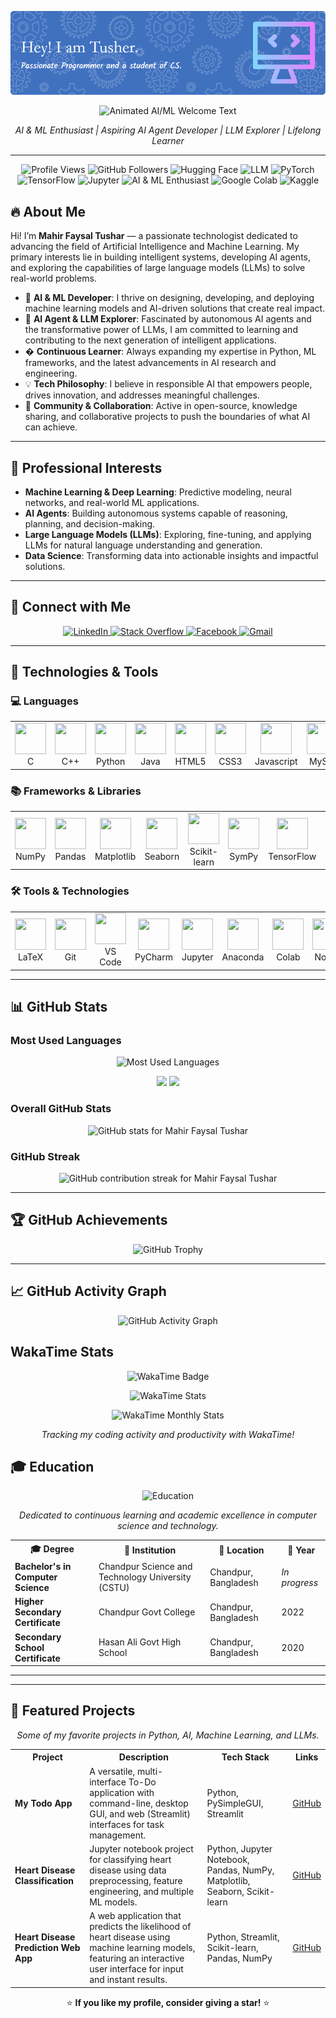 
<p align="center">
  <img src="./github-header-image%20(2).png" alt="Header" />
</p>

<p align="center">
  <img src="https://readme-typing-svg.demolab.com?font=Fira+Code&size=26&pause=1000&color=36BCF7&center=true&vCenter=true&width=700&lines=Empowering+the+World+with+AI+%26+ML;Building+Autonomous+AI+Agents;Harnessing+Large+Language+Models;Innovating+with+Data+and+Intelligence;Smarter+Solutions+with+Machine+Learning" alt="Animated AI/ML Welcome Text" />
</p>


<p align="center">
  <em>AI & ML Enthusiast | Aspiring AI Agent Developer | LLM Explorer | Lifelong Learner</em>
</p>

---
<p align="center">
  <img src="https://komarev.com/ghpvc/?username=m-f-tushar&label=Profile+Views&color=36BCF7&style=flat-square&labelColor=24292F&logo=eye&logoColor=36BCF7" alt="Profile Views" />
  <img src="https://img.shields.io/github/followers/m-f-tushar?label=Followers&style=flat-square&color=36BCF7" alt="GitHub Followers" />

  <img src="https://img.shields.io/badge/Hugging%20Face-Transformers-FCC624?style=flat-square&logo=huggingface&logoColor=black" alt="Hugging Face" />
  <img src="https://img.shields.io/badge/LLM-Large%20Language%20Model-4B0082?style=flat-square&logo=openai&logoColor=white" alt="LLM" />
  <img src="https://img.shields.io/badge/PyTorch-ML-E34A6F?style=flat-square&logo=pytorch&logoColor=white" alt="PyTorch" />
  <img src="https://img.shields.io/badge/TensorFlow-Deep%20Learning-FF6F00?style=flat-square&logo=tensorflow&logoColor=white" alt="TensorFlow" />
  <img src="https://img.shields.io/badge/Jupyter-Notebooks-F37626?style=flat-square&logo=jupyter&logoColor=white" alt="Jupyter" />
  <img src="https://img.shields.io/badge/AI%20%26%20ML-Enthusiast-36BCF7?style=flat-square&logo=ai&logoColor=white" alt="AI & ML Enthusiast" />
  <img src="https://img.shields.io/badge/Google%20Colab-Notebooks-F9AB00?style=flat-square&logo=googlecolab&logoColor=white" alt="Google Colab" />
  <img src="https://img.shields.io/badge/Kaggle-Data%20Science-20BEFF?style=flat-square&logo=kaggle&logoColor=white" alt="Kaggle" />
</p>


## 🔥 About Me

Hi! I’m **Mahir Faysal Tushar** — a passionate technologist dedicated to advancing the field of Artificial Intelligence and Machine Learning. My primary interests lie in building intelligent systems, developing AI agents, and exploring the capabilities of large language models (LLMs) to solve real-world problems.

- 🎯 **AI & ML Developer**: I thrive on designing, developing, and deploying machine learning models and AI-driven solutions that create real impact.
- 🤖 **AI Agent & LLM Explorer**: Fascinated by autonomous AI agents and the transformative power of LLMs, I am committed to learning and contributing to the next generation of intelligent applications.
- � **Continuous Learner**: Always expanding my expertise in Python, ML frameworks, and the latest advancements in AI research and engineering.
- 💡 **Tech Philosophy**: I believe in responsible AI that empowers people, drives innovation, and addresses meaningful challenges.
- 🤝 **Community & Collaboration**: Active in open-source, knowledge sharing, and collaborative projects to push the boundaries of what AI can achieve.

---
## 🚀 Professional Interests

- **Machine Learning & Deep Learning**: Predictive modeling, neural networks, and real-world ML applications.
- **AI Agents**: Building autonomous systems capable of reasoning, planning, and decision-making.
- **Large Language Models (LLMs)**: Exploring, fine-tuning, and applying LLMs for natural language understanding and generation.
- **Data Science**: Transforming data into actionable insights and impactful solutions.

---
## 💬 Connect with Me

<p align="center">
  <a href="https://www.linkedin.com/in/mahir-faysal-tusher" target="_blank" rel="noopener noreferrer">
    <img src="https://cdn.jsdelivr.net/gh/devicons/devicon@latest/icons/linkedin/linkedin-original.svg" alt="LinkedIn" width="50" height="50" />
  </a>
  <a href="https://stackoverflow.com/users/YOUR-ID" target="_blank" rel="noopener noreferrer">
    <img src="https://cdn.jsdelivr.net/gh/devicons/devicon@latest/icons/stackoverflow/stackoverflow-original.svg" alt="Stack Overflow" width="50" height="50" />
  </a>
  <a href="https://www.facebook.com/mahir.faysal.tushar.2025/" target="_blank" rel="noopener noreferrer">
    <img src="https://cdn.jsdelivr.net/gh/devicons/devicon@latest/icons/facebook/facebook-original.svg" alt="Facebook" width="50" height="50" />
  </a>
  <a href="mailto:mahirfaysaltushar@gmail.com" target="_blank" rel="noopener noreferrer">
    <img src="https://img.icons8.com/color/48/000000/gmail--v1.png" alt="Gmail" width="50" height="50" />
  </a>
</p>


---

## 🧰 Technologies & Tools

### 💻 Languages
<div align="center">
  <table>
    <tr>
      <td align="center"><img src="https://cdn.jsdelivr.net/gh/devicons/devicon@latest/icons/c/c-original.svg" width="50" height="50" /><br/>C</td>
      <td align="center"><img src="https://cdn.jsdelivr.net/gh/devicons/devicon@latest/icons/cplusplus/cplusplus-original.svg" width="50" height="50" /><br/>C++</td>
      <td align="center"><img src="https://cdn.jsdelivr.net/gh/devicons/devicon@latest/icons/python/python-original.svg" width="50" height="50" /><br/>Python</td>
      <td align="center"><img src="https://cdn.jsdelivr.net/gh/devicons/devicon@latest/icons/java/java-original.svg" width="50" height="50" /><br/>Java</td>
      <td align="center"><img src="https://cdn.jsdelivr.net/gh/devicons/devicon@latest/icons/html5/html5-original.svg" width="50" height="50" /><br/>HTML5</td>
      <td align="center"><img src="https://cdn.jsdelivr.net/gh/devicons/devicon@latest/icons/css3/css3-original.svg" width="50" height="50" /><br/>CSS3</td>
      <td align="center"><img src="https://cdn.jsdelivr.net/gh/devicons/devicon@latest/icons/javascript/javascript-original.svg" width="50" height="50" /><br/>Javascript</td>
      <td align="center"><img src="https://cdn.jsdelivr.net/gh/devicons/devicon@latest/icons/mysql/mysql-original-wordmark.svg" width="50" height="50" /><br/>MySql</td>
    </tr>
  </table>
</div>

### 📚 Frameworks & Libraries
<div align="center">
  <table>
    <tr>
      <td align="center"><img src="https://cdn.jsdelivr.net/gh/devicons/devicon@latest/icons/numpy/numpy-original.svg" width="50" height="50" /><br/>NumPy</td>
      <td align="center"><img src="https://cdn.jsdelivr.net/gh/devicons/devicon@latest/icons/pandas/pandas-original.svg" width="50" height="50" /><br/>Pandas</td>
      <td align="center"><img src="https://cdn.jsdelivr.net/gh/devicons/devicon@latest/icons/matplotlib/matplotlib-original.svg" width="50" height="50" /><br/>Matplotlib</td>
      <td align="center"><img src="https://user-images.githubusercontent.com/315810/92159303-30d41100-edfb-11ea-8107-1c5352202571.png" width="50" height="50" /><br/>Seaborn</td>
      <td align="center"><img src="https://cdn.jsdelivr.net/gh/devicons/devicon@latest/icons/scikitlearn/scikitlearn-original.svg" width="50" height="50" /><br/>Scikit-learn</td>
      <td align="center"><img src="https://upload.wikimedia.org/wikipedia/commons/5/54/Sympy_logo.svg" width="50" height="50" /><br/>SymPy</td>
  <td align="center"><img src="https://cdn.jsdelivr.net/gh/devicons/devicon@latest/icons/tensorflow/tensorflow-original.svg" width="50" height="50" /><br/>TensorFlow</td>
  <td align="center"><img src="https://cdn.jsdelivr.net/gh/devicons/devicon@latest/icons/pytorch/pytorch-original.svg" width="50" height="50" /><br/>PyTorch</td>
  <td align="center"><img src="https://huggingface.co/front/assets/huggingface_logo-noborder.svg" width="50" height="50" /><br/>HuggingFace</td>
    </tr>
  </table>
</div>

### 🛠 Tools & Technologies
<div align="center">
  <table>
    <tr>
      <td align="center"><img src="https://cdn.jsdelivr.net/gh/devicons/devicon@latest/icons/latex/latex-original.svg" width="50" height="50" /><br/>LaTeX</td>
      <td align="center"><img src="https://cdn.jsdelivr.net/gh/devicons/devicon@latest/icons/git/git-original.svg" width="50" height="50" /><br/>Git</td>
      <td align="center"><img src="https://cdn.jsdelivr.net/gh/devicons/devicon@latest/icons/vscode/vscode-original.svg" width="50" height="50" /><br/>VS Code</td>
      <td align="center"><img src="https://cdn.jsdelivr.net/gh/devicons/devicon@latest/icons/pycharm/pycharm-original.svg" width="50" height="50" /><br/>PyCharm</td>
      <td align="center"><img src="https://cdn.jsdelivr.net/gh/devicons/devicon@latest/icons/jupyter/jupyter-original-wordmark.svg" width="50" height="50" /><br/>Jupyter</td>
      <td align="center"><img src="https://cdn.jsdelivr.net/gh/devicons/devicon@latest/icons/anaconda/anaconda-original.svg" width="50" height="50" /><br/>Anaconda</td>
      <td align="center"><img src="https://colab.research.google.com/img/colab_favicon_256px.png" width="50" height="50" /><br/>Colab</td>
      <td align="center"><img src="https://cdn.jsdelivr.net/gh/devicons/devicon@latest/icons/notion/notion-original.svg" width="50" height="50" /><br/>Notion</td>
      <td align="center"><img src="https://img.icons8.com/color/48/000000/artificial-intelligence.png" width="50" height="50" /><br/>AI</td>
      <td align="center"><img src="https://img.icons8.com/color/48/000000/robot-2.png" width="50" height="50" /><br/>AI Agent</td>
      <td align="center"><img src="https://img.icons8.com/color/48/000000/chatgpt.png" width="50" height="50" /><br/>LLM</td>
    </tr>
  </table>
</div>

---

## 📊 GitHub Stats

### Most Used Languages
<p align="center">
  <img src="https://github-readme-stats-murex-beta-18.vercel.app/api/top-langs/?username=m-f-tushar&layout=compact&langs_count=10&hide_progress=false&theme=radical&border_radius=15&cache_seconds=1" alt="Most Used Languages" />
</p>
<p align="center">
  <img src="https://github-profile-summary-cards.vercel.app/api/cards/repos-per-language?username=m-f-tushar&langs_count=10&hide_progress=false&theme=radical" />
  <img src="https://github-profile-summary-cards.vercel.app/api/cards/most-commit-language?username=m-f-tushar&langs_count=10&hide_progress=false&theme=radical" />
</p>

### Overall GitHub Stats
<p align="center">
  <img src="https://github-readme-stats.vercel.app/api?username=m-f-tushar&show_icons=true&theme=radical&border_radius=15&count_private=true" alt="GitHub stats for Mahir Faysal Tushar" />
</p>

### GitHub Streak
<p align="center">
  <img src="https://github-readme-streak-stats-pi-sepia.vercel.app?user=m-f-tushar&theme=radical&border_radius=15" alt="GitHub contribution streak for Mahir Faysal Tushar" />
</p>

---

## 🏆 GitHub Achievements
<p align="center"> 
  <img src="https://trophygh.kolioaris.xyz/?username=m-f-tushar&theme=onedark&margin-w=20&no-frame=true" alt="GitHub Trophy" /> 
</p>

---

## 📈 GitHub Activity Graph
<p align="center">
  <img src="https://github-readme-activity-graph.vercel.app/graph?username=m-f-tushar&theme=github-dark&border_radius=15" alt="GitHub Activity Graph" />
</p>

##  WakaTime Stats

<p align="center">
  <img src="https://wakatime.com/badge/user/0eed1828-dd6d-4aab-9460-a40abcf1d786.svg" alt="WakaTime Badge" />
</p>

<p align="center">
  <img src="https://github-readme-stats.vercel.app/api/wakatime?username=Tusher&layout=compact&theme=radical&border_radius=15&hide_title=true" alt="WakaTime Stats" />
</p>

<p align="center">
  <img src="https://wakatime.com/share/@Tusher/4b72bdb6-0ab2-4cad-a41d-683adddf117c.svg" style="max-height: 300px;" alt="WakaTime Monthly Stats" />
</p>

<p align="center">
  <em>Tracking my coding activity and productivity with WakaTime!</em>
</p>


## 🎓 Education

<p align="center">
  <img src="https://img.icons8.com/color/48/000000/graduation-cap.png" alt="Education" width="48" height="48" />
</p>

<p align="center">
  <em>Dedicated to continuous learning and academic excellence in computer science and technology.</em>
</p>

<table align="center">
  <tr>
    <th>🎓 Degree</th>
    <th>🏫 Institution</th>
    <th>📍 Location</th>
    <th>📅 Year</th>
  </tr>
  <tr>
    <td><b>Bachelor's in Computer Science</b></td>
    <td>Chandpur Science and Technology University (CSTU)</td>
    <td>Chandpur, Bangladesh</td>
    <td><i>In progress</i></td>
  </tr>
  <tr>
    <td><b>Higher Secondary Certificate</b></td>
    <td>Chandpur Govt College</td>
    <td>Chandpur, Bangladesh</td>
    <td>2022</td>
  </tr>
  <tr>
    <td><b>Secondary School Certificate</b></td>
    <td>Hasan Ali Govt High School</td>
    <td>Chandpur, Bangladesh</td>
    <td>2020</td>
  </tr>
</table>

---


---

## 🚀 Featured Projects

<p align="center">
  <em>Some of my favorite projects in Python, AI, Machine Learning, and LLMs.</em>
</p>

<table align="center">
  <tr>
    <th>Project</th>
    <th>Description</th>
    <th>Tech Stack</th>
    <th>Links</th>
  </tr>
  <tr>
    <td><b>My Todo App</b></td>
    <td>A versatile, multi-interface To-Do application with command-line, desktop GUI, and web (Streamlit) interfaces for task management.</td>
    <td>Python, PySimpleGUI, Streamlit</td>
    <td><a href="https://github.com/M-F-Tushar/My-Todo-App">GitHub</a></td>
  </tr>
  <tr>
    <td><b>Heart Disease Classification</b></td>
    <td>Jupyter notebook project for classifying heart disease using data preprocessing, feature engineering, and multiple ML models.</td>
    <td>Python, Jupyter Notebook, Pandas, NumPy, Matplotlib, Seaborn, Scikit-learn</td>
    <td><a href="https://github.com/M-F-Tushar/Heart-Disease-Classification">GitHub</a></td>
  </tr>
  <tr>
    <td><b>Heart Disease Prediction Web App</b></td>
    <td>A web application that predicts the likelihood of heart disease using machine learning models, featuring an interactive user interface for input and instant results.</td>
    <td>Python, Streamlit, Scikit-learn, Pandas, NumPy</td>
    <td><a href="https://github.com/M-F-Tushar/Heart-Disease-Prediction-Web-App">GitHub</a></td>
  </tr>
</table>

<p align="center">
  ⭐ <b>If you like my profile, consider giving a star!</b> ⭐
</p>
